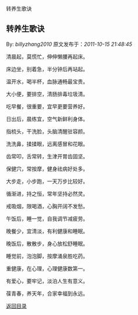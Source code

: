 转养生歌诀
## 转养生歌诀

By: *billyzhang2010* 原文发布于：*2011-10-15 21:48:45*

清晨起，莫慌忙，伸伸懒腰再起床。

床边坐，别着急，半分钟后再站起。

温开水，喝半杯，血脉通畅最宝贵。

大小便，要排空，清肠排毒垃圾清。

吃早餐，很重要，宜早更要营养好。

日出后，晨练宜，空气新鲜利身体。

指梳头，干洗脸，头脑清醒驻容颜。

洗洗鼻，揉揉眼，远离感冒和花眼。

齿常叩，舌常转，生津开胃齿固坚。

保健穴，常按摩，健身祛病好处多。

大步走，小步跑，一天万步比较好。

循渐进，持之恒，常年坚持必然灵。

戒吸烟，限喝酒，心胸开阔不发愁。

午饭后，睡一觉，自我调节减疲劳。

晚餐少，宜清淡，有利健康和睡眠。

晚饭后，散散步，身心放松舒睡眠。

睡觉前，泡泡脚，按摩涌泉胜吃药。

重健康，在心理，心理健康数第一。

有爱心，要牢记，淡泊人生有意义。

葆青春，养天年，合家幸福到永远。

[返回目录](index.html)
